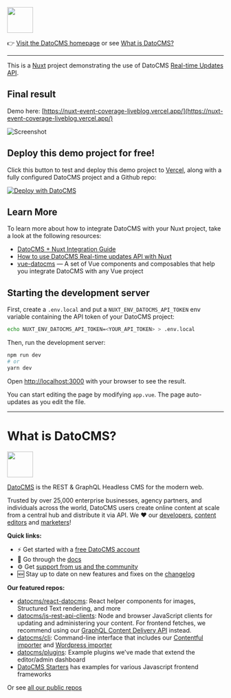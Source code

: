 <!--datocms-autoinclude-header start--><a href="https://www.datocms.com/"><img src="https://www.datocms.com/images/full_logo.svg" height="60"></a>

👉 [Visit the DatoCMS homepage](https://www.datocms.com) or see [What is DatoCMS?](#what-is-datocms)

---

<!--datocms-autoinclude-header end-->

This is a [Nuxt](https://nuxt.com/) project demonstrating the use of DatoCMS [Real-time Updates API](https://www.datocms.com/docs/real-time-updates-api).

## Final result

Demo here: [https://nuxt-event-coverage-liveblog.vercel.app/](https://nuxt-event-coverage-liveblog.vercel.app/)

![Screenshot](https://raw.githubusercontent.com/datocms/nuxt-event-coverage-liveblog/master/screenshot.gif)

## Deploy this demo project for free!

Click this button to test and deploy this demo project to [Vercel](https://vercel.com/), along with a fully configured DatoCMS project and a Github repo:

[![Deploy with DatoCMS](https://dashboard.datocms.com/deploy/button.svg)](https://dashboard.datocms.com/deploy?repo=datocms/nuxt-event-coverage-liveblog)

## Learn More

To learn more about how to integrate DatoCMS with your Nuxt project, take a look at the following resources:

- [DatoCMS + Nuxt Integration Guide](https://www.datocms.com/docs/nuxt)
- [How to use DatoCMS Real-time updates API with Nuxt](https://www.datocms.com/docs/nuxt/real-time-updates)
- [vue-datocms](https://github.com/datocms/vue-datocms) — A set of Vue components and composables that help you integrate DatoCMS with any Vue project

## Starting the development server

First, create a `.env.local` and put a `NUXT_ENV_DATOCMS_API_TOKEN` env variable containing the API token of your DatoCMS project:

```bash
echo NUXT_ENV_DATOCMS_API_TOKEN=<YOUR_API_TOKEN> > .env.local
```

Then, run the development server:

```bash
npm run dev
# or
yarn dev
```

Open [http://localhost:3000](http://localhost:3000) with your browser to see the result.

You can start editing the page by modifying `app.vue`. The page auto-updates as you edit the file.

<!--datocms-autoinclude-footer start-->

---

# What is DatoCMS?
<a href="https://www.datocms.com/"><img src="https://www.datocms.com/images/full_logo.svg" height="60"></a>

[DatoCMS](https://www.datocms.com/) is the REST & GraphQL Headless CMS for the modern web.

Trusted by over 25,000 enterprise businesses, agency partners, and individuals across the world, DatoCMS users create online content at scale from a central hub and distribute it via API. We ❤️ our [developers](https://www.datocms.com/team/best-cms-for-developers), [content editors](https://www.datocms.com/team/content-creators) and [marketers](https://www.datocms.com/team/cms-digital-marketing)!

**Quick links:**

- ⚡️ Get started with a [free DatoCMS account](https://dashboard.datocms.com/signup)
- 🔖 Go through the [docs](https://www.datocms.com/docs)
- ⚙️ Get [support from us and the community](https://community.datocms.com/)
- 🆕 Stay up to date on new features and fixes on the [changelog](https://www.datocms.com/product-updates)

**Our featured repos:**
- [datocms/react-datocms](https://github.com/datocms/react-datocms): React helper components for images, Structured Text rendering, and more
- [datocms/js-rest-api-clients](https://github.com/datocms/js-rest-api-clients): Node and browser JavaScript clients for updating and administering your content. For frontend fetches, we recommend using our [GraphQL Content Delivery API](https://www.datocms.com/docs/content-delivery-api) instead.
- [datocms/cli](https://github.com/datocms/cli): Command-line interface that includes our [Contentful importer](https://github.com/datocms/cli/tree/main/packages/cli-plugin-contentful) and [Wordpress importer](https://github.com/datocms/cli/tree/main/packages/cli-plugin-wordpress)
- [datocms/plugins](https://github.com/datocms/plugins): Example plugins we've made that extend the editor/admin dashboard
- [DatoCMS Starters](https://www.datocms.com/marketplace/starters) has examples for various Javascript frontend frameworks

Or see [all our public repos](https://github.com/orgs/datocms/repositories?q=&type=public&language=&sort=stargazers)<!--datocms-autoinclude-footer end-->
